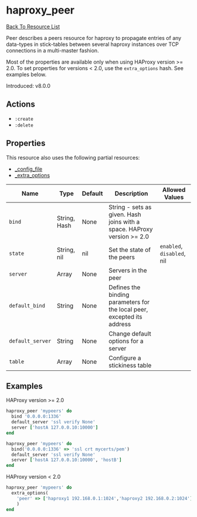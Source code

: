 # haproxy_peer

[Back To Resource List](https://github.com/sous-chefs/haproxy#resources)

Peer describes a peers resource for haproxy to propagate entries of any data-types in stick-tables between several haproxy instances over TCP connections in a multi-master fashion.

Most of the properties are available only when using HAProxy version >= 2.0. To set properties for versions < 2.0, use the `extra_options` hash. See examples below.

Introduced: v8.0.0

## Actions

* `:create`
* `:delete`

## Properties

This resource also uses the following partial resources:

* [_config_file](https://github.com/sous-chefs/haproxy/tree/master/documentation/partial_config_file.md)
* [_extra_options](https://github.com/sous-chefs/haproxy/tree/master/documentation/partial_extra_options.md)

| Name             | Type         | Default | Description                                                             | Allowed Values             |
|------------------|--------------|---------|-------------------------------------------------------------------------|----------------------------|
| `bind`           | String, Hash | None    | String - sets as given. Hash joins with a space. HAProxy version >= 2.0 |                            |
| `state`          | String, nil  | nil     | Set the state of the peers                                              | `enabled`, `disabled`, nil |
| `server`         | Array        | None    | Servers in the peer                                                     |                            |
| `default_bind`   | String       | None    | Defines the binding parameters for the local peer, excepted its address |                            |
| `default_server` | String       | None    | Change default options for a server                                     |                            |
| `table`          | Array        | None    | Configure a stickiness table                                            |                            |

## Examples

HAProxy version >= 2.0

```ruby
haproxy_peer 'mypeers' do
  bind '0.0.0.0:1336'
  default_server 'ssl verify None'
  server ['hostA 127.0.0.10:10000']
end
```

```ruby
haproxy_peer 'mypeers' do
  bind('0.0.0.0:1336' => 'ssl crt mycerts/pem')
  default_server 'ssl verify None'
  server ['hostA 127.0.0.10:10000', 'hostB']
end
```

HAProxy version < 2.0

```ruby
haproxy_peer 'mypeers' do
  extra_options(
    'peer' => ['haproxy1 192.168.0.1:1024','haproxy2 192.168.0.2:1024']
    )
end
```
